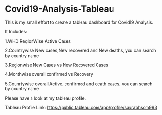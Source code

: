 # Covid19-Analysis-Tableau
This is my small effort to create a tableau dashboard for Covid19 Analysis.

It Includes:

1.WHO RegionWise Active Cases

2.Countrywise New cases,New recovered and New deaths, you can search by country name

3.Regionwise New Cases vs New Recovered Cases

4.Monthwise overall confirmed vs Recovery

5.Counrtywise overall Active, confirmed and death cases, you can search by country name

Please have a look at my tableau profile.

Tableau Profile Link:
https://public.tableau.com/app/profile/saurabhsom993




